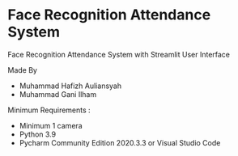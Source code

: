 # Face Recognition Attendance System
Face Recognition Attendance System with Streamlit User Interface

Made By 
- Muhammad Hafizh Auliansyah
- Muhammad Gani Ilham

Minimum Requirements :
- Minimum 1 camera
- Python 3.9
- Pycharm Community Edition 2020.3.3 or Visual Studio Code
